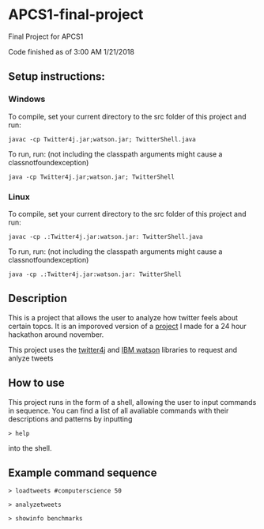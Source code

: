 # APCS1-final-project

Final Project for APCS1 

Code finished as of 3:00 AM 1/21/2018

## Setup instructions:

### Windows
To compile, set your current directory to the src folder of this project and run:
```
javac -cp Twitter4j.jar;watson.jar; TwitterShell.java
```
To run, run: (not including the classpath arguments might cause a classnotfoundexception)
```
java -cp Twitter4j.jar;watson.jar; TwitterShell
```

### Linux
To compile, set your current directory to the src folder of this project and run:
```
javac -cp .:Twitter4j.jar:watson.jar: TwitterShell.java
```
To run, run: (not including the classpath arguments might cause a classnotfoundexception)
```
java -cp .:Twitter4j.jar:watson.jar: TwitterShell
```


## Description
  This is a project that allows the user to analyze how twitter feels about certain topcs. It is an imporoved version of a [project](https://github.com/igalakhov/Hack-River-Dell-II) I made for a 24 hour hackathon around november. 
  
  This project uses the [twitter4j](http://twitter4j.org/en/) and [IBM watson](https://www.ibm.com/watson/services/natural-language-understanding/) libraries to request and anlyze tweets

## How to use
  This project runs in the form of a shell, allowing the user to input commands in sequence. You can find a list of all avaliable commands with their descriptions and patterns by inputting
```
> help
```
  into the shell. 
 
## Example command sequence
```
> loadtweets #computerscience 50
```
```
> analyzetweets
```
```
> showinfo benchmarks
```

  
